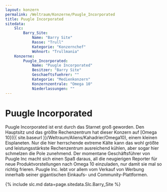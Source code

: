 ```yaml
---
layout: konzern
permalink: /Weltraum/Konzerne/Puugle_Incorporated
title: Puugle Incorporated
sitedata:
    Slc:
        Barry_Site:
            Name: "Barry Site"
            Rasse: "Trull"
            Kategorie: "Konzernchef"
            Wohnort: "Trullmania"
    Konzerne:
        Puugle_Incorporated:
            Name: "Puugle Incorporated"
            Besitzer: "Barry Site"
            Geschaeftsfuehrer: ""
            Kategorie: "Medienkonzern"
            Konzernzentrale: "Omega 10"
            Niederlassungen: ""
---
```


# Puugle Incorporated

Puugle Incorporated ist erst durch das Starnet groß geworden. Den Hauptsitz und das größte Rechenzentrum hat dieser Konzern auf [Omega 10]({{ site.baseurl }}/Weltraum/Aliens/Kahadrier/Omega10), einem kleinen Eisplaneten. Nur die hier herrschende extreme Kälte kann das wohl größte und leistungsstärkste Rechenzentrum ausreichend kühlen, aber sogar hier schmelzen die Pole zunehmend. Der momentane Geschäftsführer von Puugle Inc macht sich einen Spaß daraus, all die neugierigen Reporter für neue Produktvorstellungen nach Omega 10 einzuladen, nur damit sie mal so richtig frieren. Puugle Inc. lebt vor allem vom Verkauf von Werbung innerhalb seiner gigantischen Einkaufs- und Community-Plattformen.

{% include slc.md data=page.sitedata.Slc.Barry_Site %}
